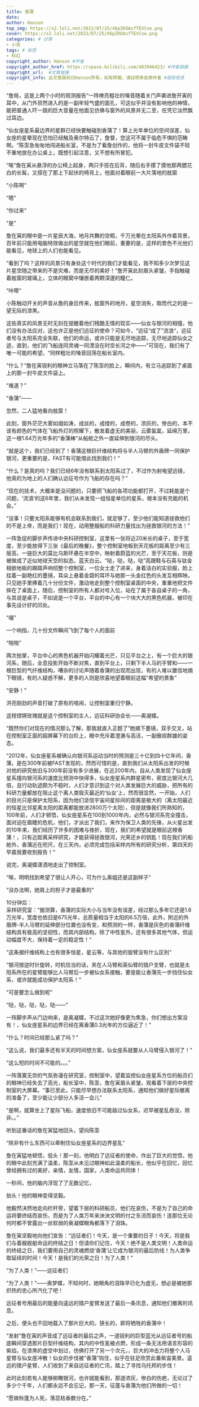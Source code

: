 ```yaml
---
title: 香蒲
date: 
author: Hanson
top_img: https://s2.loli.net/2022/07/25/X6pZKOAsfTEVCoe.png
cover: https://s2.loli.net/2022/07/25/X6pZKOAsfTEVCoe.png
categories: # 分类
- 小说
tags: # 标签
- 科幻
copyright_author: Hanson #作者
copyright_author_href: https://space.bilibili.com/483946423/ #作者链接
copyright_url:  #文章链接
copyright_info: 此文章版权归Hanson所有，如有转载，请註明来自原作者 #版权信息
---
```


“詹局，这是上两个小时的观测报告“一阵嘹亮粗壮的嗓音随着关门声袭进詹开寅的耳中，从门外贸然进入的是一副年轻气盛的面孔，可这似乎并没有影响他的神情，能把普通人吓一跳的巨大音量在他面见仿佛与窗外的风景并无二至，任凭它淡然飘过耳边。

“仙女座星系最边界的星群已经快要触碰到香蒲了！算上光年单位的空间误差，仙女座的星晕现在恐怕已经触及奥尔特云了，詹督，您这可不属于临危不惧的范畴啊。“陈澎急匆匆地闯进船长室，不是为了看詹创作的，他将一封牛皮文件袋不轻不重地放在办公桌上，既想引起注意，又不想有所冒犯。

“唉“詹在寅从悬浮的办公椅上起身，两只手揽在后背，随后右手摸了摸他那两腮花白的长髯，又搭在了那上下起伏的椅背上，他面对着眼前一大片落地的舷窗

“小陈啊“

“嗯“

“你过来“

“是“

詹在寅的眼中是一片星辰大海，地月共舞的空暇，千万光晕在太阳系外作着背景，百年前只能用电脑特效做出的星空就在他们眼前，重要的是，这样的景色不光他们能看见，地球上的人们也能看见。

“看到了吗？这样的风景只有身处这个时代的我们才能看见，我不知多少次梦见这片星空随之带来的不是灾难，而是无尽的美好！“詹开寅此刻眉头紧皱，手指触碰着舷窗的玻璃上，立体的眼窝中镶嵌着两颗深邃的瞳仁。

“咔嚓“

小陈触动开关的声音从詹的身后传来，舷窗外的地月，星空消失，取而代之的是一望无际的漆黑。

这些真实的风景无时无刻在提醒着他们残酷无情的现实——仙女与银河的相撞，他们没有办法应对，这也许正是他们远征的使命？可如今，“远征“成了”流浪“，远征者号与太阳系完全失联，他们的命运，或许只能是无尽地追踪，无尽地追踪仙女之迹，直到，他们的飞船连同灵魂一同湮没在时空长河之中——”可现在，我们有了唯一可能的希望。“同样粗壮的嗓音回荡在船长室内。

“什么？“詹在寅锐利的眼神立马落在了陈澎的脸上，瞬间内，有立马追踪到了桌面上的那一封牛皮文件袋上。

“难道？”

“香蒲”——

忽然，二人猛地看向舷窗！

此刻，窗外茫茫大雾如烟如涛，成丝的，成缕的，成卷的，浓灰的，惨白的，本不该有颜色的气体在飞船外灯的照耀下，散发着虚无的美丽，云雾氤氲，延绵万里，这一根1.64万光年多的“香蒲棒“从船舱之外一直延伸到银河的尽头。

“就是这个，我们已经到了！香蒲这根巨纤维结构将与半人马臂的外盾牌一同保护银河，更重要的是，FAST有可能借此找到我们！“

“什么？是真的吗？我们已经6年没有联系到太阳系过了，不过作为射电望远镜，他真的为地上的人们确认远征号作为飞船的存在吗？”

“现在的技术，大概率是没问题的，只要把飞船的各项功能都打开，不过耗能是个问题，‘流浪‘的这6年里，我们从未发现一组恒星单位的星系，根本没有充能的机会。”

“没事！只要太阳系能够有机会联系到我们，就足够了，至少他们能知道拯救他们的不是上帝，而是我们！现在，动用整艘船的科研力量找出为拯救银河的方法！”

一阵急促的脚步声传进中央科研控制室，这里有一张将近20米长的桌子，至于宽度，至少能放得下三张《最后的晚餐》，整个控制室地板到天花板的距离至少有三层高，一链巨大的莫比乌斯环悬在半空中，映射着蔚蓝的光芒，至于天花板，则是被做成了近似地球天空的拟态，蓝天白云。“哒，哒，哒，哒”高跟鞋与石英与钛金相嵌地板的踢踏声响彻整个控制室，一位女士走了进来，身着洁白的实验服，脸上挂着一副艳红的墨镜，耳朵上悬着金碧的耳环与她那一头金红色的头发互相辉映。只见她手里捧着几十分份文件，激动地走到整个控制室桌面的中央，重重地把文件摔在了桌面上，随后，控制室的所有人都对号入位，站在了属于各自桌子的一角，与其说是桌子，不如说是一个平台，平台的中心有一个块大大的黑色机器，被印在事先设计好的凹处。

“啜”

一个响指，几十份文件瞬间飞到了每个人的面前

“啪啪”

两次拍掌，平台中心的黑色机器开始闪耀着光芒，只见平台之上，有一个巨大的银河系，随后，全息投影开始不断对焦，直到平台上，只剩下半人马的手臂和——一根巨型的气纤维结构，嘈杂的讨论声随着香蒲的出现而出现，有的人难以置信地摘下眼镜，有的人疑惑不解，更多的人则是欣喜地望着眼前这幅“希望的景象”

“安静！”

洪亮刚劲的声音打破了原有的喧闹，让控制室重归宁静。

这枝铿锵玫瑰就是这个控制室的主人，远征科研协会长——奥凝蝶。

“既然你们对现在的情况那么了解，那我就直入正题了”她摘下墨镜，双手交叉，站在控制室正面的超屏幕下的台阶上，眼中充斥着澄澈与高洁，一副傲视群雄的姿态。

“2012年，仙女座星系被确认向银河系运动当时的预测是三十亿到四十亿年间，香蒲，是在300年前被FAST发现的，然而可惜的是，直到我们从太阳系出发的时候对他的研究依旧与300年前没有多少进展，在近200年内，自从人类发现了仙女座星系撞向银河系的速度比预测中快得多，仙女座星系内群星密布，密度比银河大几倍，且行动轨迹颇为不稳时，人们才意识到这个对人类发展巨大的威胁，把所有的科研力量都放在阻止这个离人类毁灭最近的‘仙女’上，然而很显然，一开始，人们的目光只是保护太阳系，因为他们坚信宇宙间星际间的距离是极大的（离太阳最近的恒星比邻星离太阳的距离都能放进2800万个太阳），但是就像我们所熟知的，100年前，人们才顿悟，仙女座星系在100到1000年内，必然与银河系完全撞击，面对迫在眉睫的危机，他们，才派出了我们，来作为保卫人类的先锋，从火星出发的10年来，我们经历了许多的困难与挫折，现在，我们的希望就是眼前这根香蒲！，只有近距离采样研究，才能获得拯救银河，光荣还乡的钥匙！现在我们的船舱外，香蒲近在咫尺，在三天内，必须完成包括采样内所有的研究分析，第四天的早晨我要收到报告！“

说完，奥凝蝶潇洒地走出了控制室。

“唉，明明找到希望了很让人开心，可为什么奥姐还是这副样子“

“没办法啊，她肩上的担子才是最重的“

10分钟后：  
采样研究室：“据测算，香蒲的实际大小与当年没有误差，经过那么多年它还是1.6万光年，宽度也依旧是675光年，总质量相当于太阳的6.5万倍，此外，附近的外盾牌-半人马臂的延伸部分位置也没有变，和预测的一样，香蒲是灰色的香蒲纤维结构具有极高的坚韧性，而其内部结构，除了中性氢外，还有很多其他气体，但运动幅度不大，保持着一定的稳定性！“

“这条据纤维结构上也有很多恒星，星云等，与其他的旋臂没有什么区别“

“银河按逆时针旋转，时机恰当的话，夹在人马臂和英仙臂的猎户支臂，也就是太阳系所在的星臂能够比人马臂后一步被仙女系接触，要是能让香蒲先一步挡住仙女系，或许就能成功保护太阳系！“

“可是要怎么做到呢“

“哒，哒，哒，哒，哒——“

一阵脚步声从门边响来，是奥凝蝶，不过这次她好像更为焦急，你们想出方案没有！，仙女座星系的边界已经在离香蒲0.3光年的方位逼近了！“

“什么？时间已经那么紧了吗？”

“这么说，我们最多还有半天的时间想方案，仙女座系就要从人马臂侵入银河了！”

“这么短的时间不可能的。。。”

一阵落寞无奈的气氛弥漫在研究室，控制室中，望着监控仙女座星系方位的船员们的眼神已经失去了高光，船长室中，陈澎，詹在寅眉头紧皱，观看着下层的中央控制室的大屏幕。“事已至此，只能尽早想办法联系太阳系，通知他们做好星际撤离的准备了，至少能让少部分人多活一会儿”

“是啊，就算坐上了星际飞船，速度依旧不可能敌过仙女系，迟早被星乱吞没，除非。。”

听到这番话的詹在寅猛地回头，望向陈澎

“除非有什么东西可以牵制住仙女座星系的边界星乱”

詹在寅猛地顿悟，低头！那一刻，他明白了远征者的使命，作出了巨大的觉悟，他的眼中此刻充满了温柔，陈澎从未见过眼神如此温柔的船长，他似乎在回忆，回忆曾经拥有过的美好，亲情，友情，国家，人类命运共同体！

一秒间，他的脑内浮现了了无数记忆，

抬头！他的眼神变得坚毅。

他毅然决然地走向栏杆旁，望着下层的科研船员，他们在哀伤，不是为了自己的命运将要终结而哀伤，而是为了人类万年来泱泱文明的付之东流而哀伤！连那位无论何时都不曾露出一丝软弱的奥凝蝶眼角都落下了泪珠。

詹在寅坚毅地向他们宣告：“远征者们！今天，是一个重要的日子！今天，将是我们与着艘舰艇命运的终结之日！但请你们记住，今天！绝不是人类文明！人类命运的终结之日，我们要用自己的灵魂燃烧‘香蒲‘让它成为银河的最后防线！为人类争取延续的时间！今天！是我们的光荣之日！为了人类！”

“为了人类！”——远征者们

“为了人类！”——奥梦蝶，不知何时，她眼角的泪珠早已化为虚无，想必是被她那炽热的忠心所汽化了吧！

远征者号用最后的能量向遥远的猎户星臂发送了最后一条讯息，通知他们撤离的讯息。

之后，便头也不回地载入了那片巨大的，狭长的，即将牺牲的香蒲中！

“发射”詹在寅的声音成了远征者的最后之声，一道锐利的巨型蓝光从远征者号的船底瞬间穿透那片巨型纤维结构，其内的中性氢被点燃，形成一条无法用语言形容的紫焰，在漆黑的虚空中划过，仿佛打开了另一个次元，，巨大的冲击力将整个人马星臂与仙女座冲散！仙女的步伐被“香蒲”钩住，似乎在驻足欣赏此番紫宙美景。遥远的猎户星臂，人们收到了来自远征者的亡讯，踏上了寻找乌托邦的步伐！

此时此刻若有人能够俯瞰银河，也许就能看到，那道浓灰，惨白的伤疤，无论过了多少个千年，人们都永远不会忘记，那一天，征蓬与香蒲为他们所做的一切！

“愿做秋蓬为人死，落蕊枯香数分在。”
